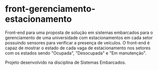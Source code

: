 # front-gerenciamento-estacionamento

Front-end para uma proposta de solução em sistemas embarcados para o gerenciamento de uma universidade com estacionamentos em cada setor possuindo sensores para verificar a presença de veículos.
O front-end é capaz de mostrar o estado de cada vaga de estacionamento nos setores com os estados sendo "Ocupada", "Desocupada" e "Em manutenção".

Projeto desenvolvido na disciplina de Sistemas Embarcados.
